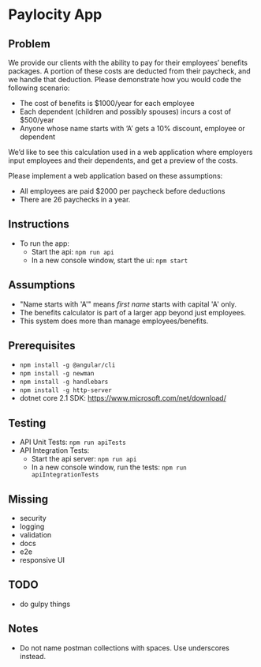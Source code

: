 # Paylocity App

## Problem
We provide our clients with the ability to pay for their employees’ benefits packages. A portion of these costs are deducted from their paycheck, and we handle that deduction. Please demonstrate how you would code the following scenario:
* The cost of benefits is $1000/year for each employee
* Each dependent (children and possibly spouses) incurs a cost of $500/year
* Anyone whose name starts with ‘A’ gets a 10% discount, employee or dependent

We’d like to see this calculation used in a web application where employers input employees and their dependents, and get a preview of the costs.

Please implement a web application based on these assumptions:
* All employees are paid $2000 per paycheck before deductions
* There are 26 paychecks in a year.

## Instructions
* To run the app: 
    * Start the api: `npm run api` 
    * In a new console window, start the ui:  `npm start`

## Assumptions
* "Name starts with 'A'" means *first name* starts with capital 'A' only.
* The benefits calculator is part of a larger app beyond just employees.
* This system does more than manage employees/benefits.

## Prerequisites
* `npm install -g @angular/cli`
* `npm install -g newman`
* `npm install -g handlebars`
* `npm install -g http-server`
* dotnet core 2.1 SDK: https://www.microsoft.com/net/download/

## Testing
* API Unit Tests: `npm run apiTests`
* API Integration Tests: 
    * Start the api server: `npm run api` 
    * In a new console window, run the tests:  `npm run apiIntegrationTests`

## Missing
* security
* logging
* validation
* docs
* e2e
* responsive UI

## TODO
* do gulpy things

## Notes
* Do not name postman collections with spaces. Use underscores instead.